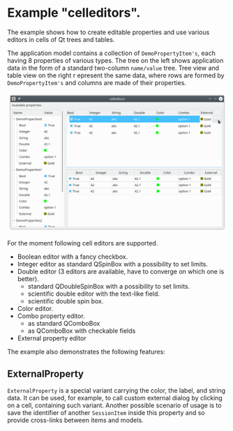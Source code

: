 # Example "celleditors".

The example shows how to create editable properties and use various editors in
cells of Qt trees and tables.

The application model contains a collection of `DemoPropertyItem's`, each having
8 properties of various types. The tree on the left shows application data in
the form of a standard two-column `name/value` tree. Tree view and table view on
the right r epresent the same data, where rows are formed by
`DemoPropertyItem's` and columns are made of their properties.

![celleditors](../../doc/celleditors.png)

For the moment following cell editors are supported.

+ Boolean editor with a fancy checkbox.
+ Integer editor as standard QSpinBox with a possibility to set limits.
+ Double editor (3 editors are available, have to converge on which one is better).
  + standard QDoubleSpinBox with a possibility to set limits.
  + scientific double editor with the text-like field.
  + scientific double spin box.
+ Color editor.
+ Combo property editor.
  + as standard QComboBox
  + as QComboBox with checkable fields
+ External property editor

The example also demonstrates the following features:

## ExternalProperty

`ExternalProperty` is a special variant carrying the color, the label, and string data. 
It can be used, for example, to call custom external dialog by clicking on a cell, 
containing such variant. Another possible scenario of usage is to save the identifier 
of another `SessionItem` inside this property and so provide cross-links
between items and models.
